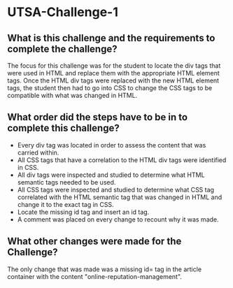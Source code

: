 # UTSA-Challenge-1

## What is this challenge and the requirements to complete the challenge?
The focus for this challenge was for the student to locate the div tags that were used in HTML and replace them with the appropriate HTML element tags. Once the HTML div tags were replaced with the new HTML element tags, the student then had to go into CSS to change the CSS tags to be compatible with what was changed in HTML. 

## What order did the steps have to be in to complete this challenge?
* Every div tag was located in order to assess the content that was carried within. 
* All CSS tags that have a correlation to the HTML div tags were identified in CSS. 
* All div tags were inspected and studied to determine what HTML semantic tags needed to be used. 
* All CSS tags were inspected and studied to determine what CSS tag correlated with the HTML semantic tag that was changed in HTML and change it to the exact tag in CSS. 
* Locate the missing id tag and insert an id tag.
* A comment was placed on every change to recount why it was made. 

## What other changes were made for the Challenge?
The only change that was made was a missing id= tag in the article container with the content "online-reputation-management". 

